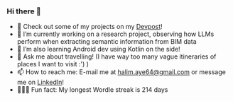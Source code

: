 ### Hi there 👋

- 🧇 Check out some of my projects on my <a href="https://devpost.com/halim-aye64">Devpost</a>!
- 🔭 I’m currently working on a research project, observing how LLMs perform when extracting semantic information from BIM data
- 🌱 I’m also learning Android dev using Kotlin on the side!
- 💬 Ask me about travelling! (I have way too many vague itineraries of places I want to visit :') )
- 📫 How to reach me: E-mail me at halim.aye64@gmail.com or message me on <a href="https://www.linkedin.com/in/ayesha-halim-6143a7251/">LinkedIn</a>!
- 🙆🏽‍♀️ Fun fact: My longest Wordle streak is 214 days

<!--
**ayesha604/ayesha604** is a ✨ _special_ ✨ repository because its `README.md` (this file) appears on your GitHub profile.

Here are some ideas to get you started:

- 🔭 I’m currently working on a project
- 🌱 I’m currently learning Java
- 👯 I’m looking to collaborate on ...
- 🤔 I’m looking for help with ...
- 💬 Ask me about ...
- 📫 How to reach me: e-mail me at halim.aye64@gmail.com!
- 😄 Pronouns: she/her
- ⚡ Fun fact: I like plushies
-->
